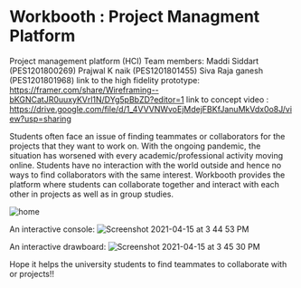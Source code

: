 # Workbooth : Project Managment Platform
Project management platform (HCI)
Team members:
Maddi Siddart (PES1201800269)
Prajwal K naik (PES1201801455)
Siva Raja ganesh (PES1201801968)
link to the high fidelity prototype: https://framer.com/share/Wireframing--bKGNCatJR0uuxyKVrl1N/DYg5pBbZD?editor=1
link to concept video : https://drive.google.com/file/d/1_4VVVNWvoEjMdejFBKfJanuMkVdx0o8J/view?usp=sharing

Students often face an issue of finding teammates or collaborators for the projects that they want to work on.
With the ongoing pandemic, the situation has worsened with every academic/professional activity moving online. 
Students have no interaction with the world outside and hence no ways to find collaborators with the same interest.
Workbooth provides the platform where students can collaborate together and interact with each other in projects as well 
as in group studies.

![home](https://user-images.githubusercontent.com/54908424/114853256-3a960c00-9e01-11eb-8e55-b6a64d4b0e2e.png)

An interactive console:
![Screenshot 2021-04-15 at 3 44 53 PM](https://user-images.githubusercontent.com/54908424/114853558-88127900-9e01-11eb-9bab-91a6f40c0bb6.png)

An interactive drawboard:
![Screenshot 2021-04-15 at 3 45 30 PM](https://user-images.githubusercontent.com/54908424/114853636-9e203980-9e01-11eb-9a9f-6b6717c02363.png)

Hope it helps the university students to find teammates to collaborate with or projects!!






